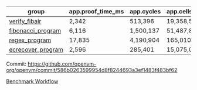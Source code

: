 | group | app.proof_time_ms | app.cycles | app.cells_used | leaf.proof_time_ms | leaf.cycles | leaf.cells_used |
| -- | -- | -- | -- | -- | -- | -- |
| [verify_fibair](https://github.com/openvm-org/openvm/blob/benchmark-results/benchmarks/verify_fibair-586b0263599954d8f8244693a3ef1483f483bf62.md) | 2,342 |  513,396 |  19,358,552 |- | - | - |
| [fibonacci_program](https://github.com/openvm-org/openvm/blob/benchmark-results/benchmarks/fibonacci-586b0263599954d8f8244693a3ef1483f483bf62.md) | 6,116 |  1,500,137 |  51,487,838 | 7,990 |  1,817,697 |  70,261,826 |
| [regex_program](https://github.com/openvm-org/openvm/blob/benchmark-results/benchmarks/regex-586b0263599954d8f8244693a3ef1483f483bf62.md) | 17,835 |  4,190,904 |  165,010,909 | 17,047 |  3,007,693 |  141,619,722 |
| [ecrecover_program](https://github.com/openvm-org/openvm/blob/benchmark-results/benchmarks/ecrecover-586b0263599954d8f8244693a3ef1483f483bf62.md) | 2,596 |  285,401 |  15,075,033 | 21,066 |  4,138,862 |  202,805,876 |


Commit: https://github.com/openvm-org/openvm/commit/586b0263599954d8f8244693a3ef1483f483bf62

[Benchmark Workflow](https://github.com/openvm-org/openvm/actions/runs/12936479490)
